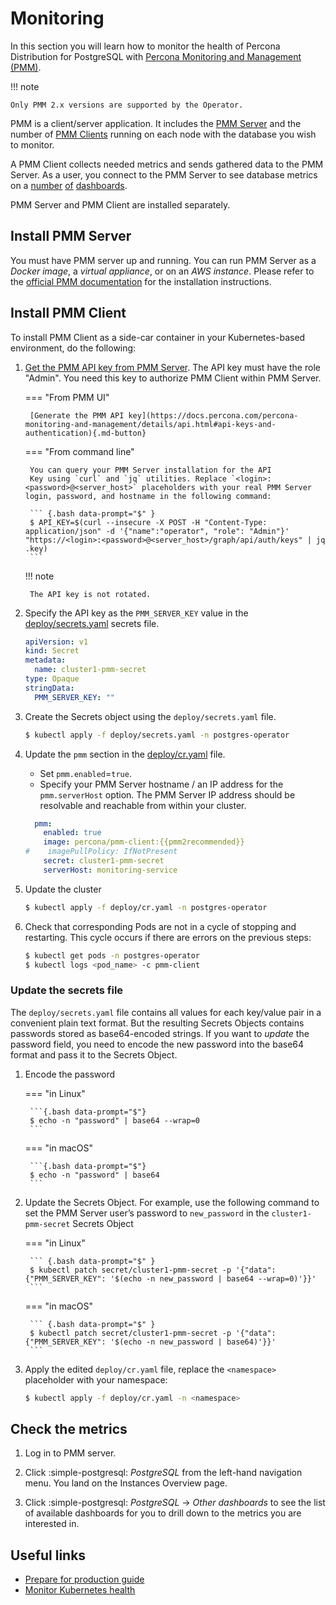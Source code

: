 # Monitoring

In this section you will learn how to monitor the health of Percona Distribution for PostgreSQL with [Percona Monitoring and Management (PMM)](https://www.percona.com/doc/percona-monitoring-and-management/2.x/setting-up/client/postgresql.html). 
 
!!! note

    Only PMM 2.x versions are supported by the Operator.

PMM is a client/server application. It includes the [PMM Server](https://www.percona.com/doc/percona-monitoring-and-management/2.x/details/architecture.html#pmm-server) and the number of [PMM Clients](https://www.percona.com/doc/percona-monitoring-and-management/2.x/details/architecture.html#pmm-client) running on each node with the
database you wish to monitor. 

A PMM Client collects needed metrics and sends gathered data
to the PMM Server. As a user, you connect to the PMM Server to see database metrics on
a [number](https://www.percona.com/doc/percona-monitoring-and-management/2.x/details/dashboards/dashboard-postgresql-instances-overview.html) [of](https://www.percona.com/doc/percona-monitoring-and-management/2.x/details/dashboards/dashboard-postgresql-instance-summary.html) [dashboards](https://www.percona.com/doc/percona-monitoring-and-management/2.x/details/dashboards/dashboard-postgresql-instances-compare.html).

PMM Server and PMM Client are installed separately.

## Install PMM Server

You must have PMM server up and running. You can run PMM Server as a *Docker image*, a *virtual appliance*, or on an *AWS instance*.
Please refer to the [official PMM documentation](https://www.percona.com/doc/percona-monitoring-and-management/2.x/setting-up/server/index.html)
for the installation instructions.

## Install PMM Client

To install PMM Client as a side-car container in your Kubernetes-based environment, do the following:

1. [Get the PMM API key from PMM Server](https://docs.percona.com/percona-monitoring-and-management/details/api.html#api-keys-and-authentication). The API key must have the role "Admin". You need this key to authorize PMM Client within PMM Server. 

    === "From PMM UI" 

        [Generate the PMM API key](https://docs.percona.com/percona-monitoring-and-management/details/api.html#api-keys-and-authentication){.md-button} 

    === "From command line"

        You can query your PMM Server installation for the API
        Key using `curl` and `jq` utilities. Replace `<login>:<password>@<server_host>` placeholders with your real PMM Server login, password, and hostname in the following command:
        
        ``` {.bash data-prompt="$" }
        $ API_KEY=$(curl --insecure -X POST -H "Content-Type: application/json" -d '{"name":"operator", "role": "Admin"}' "https://<login>:<password>@<server_host>/graph/api/auth/keys" | jq .key)
        ```

    !!! note

        The API key is not rotated. 

2. Specify the API key as the `PMM_SERVER_KEY` value in the [deploy/secrets.yaml](https://github.com/percona/percona-postgresql-operator/blob/main/deploy/secrets.yaml) secrets file.

    ```yaml
    apiVersion: v1
    kind: Secret
    metadata:
      name: cluster1-pmm-secret
    type: Opaque
    stringData:
      PMM_SERVER_KEY: ""
    ``` 

3. Create the Secrets object using the `deploy/secrets.yaml` file.

    ```{.bash data-prompt="$"}
    $ kubectl apply -f deploy/secrets.yaml -n postgres-operator
    ```

4. Update the `pmm` section in the
    [deploy/cr.yaml](https://github.com/percona/percona-postgresql-operator/blob/master/deploy/cr.yaml) file. 

      * Set `pmm.enabled`=`true`.
      * Specify your PMM Server hostname / an IP address for the `pmm.serverHost` option. The PMM Server IP address should be resolvable and reachable from within your cluster.

     ```yaml
       pmm:
         enabled: true
         image: percona/pmm-client:{{pmm2recommended}}
     #    imagePullPolicy: IfNotPresent
         secret: cluster1-pmm-secret
         serverHost: monitoring-service
     ```
    
5. Update the cluster

    ```{.bash data-prompt="$"}
    $ kubectl apply -f deploy/cr.yaml -n postgres-operator
    ```
        
6. Check that corresponding Pods are not in a cycle of stopping and restarting.
    This cycle occurs if there are errors on the previous steps:

    ``` {.bash data-prompt="$" }
    $ kubectl get pods -n postgres-operator
    $ kubectl logs <pod_name> -c pmm-client
    ```

    
### Update the secrets file

The `deploy/secrets.yaml` file contains all values for each key/value pair in a convenient plain text format. But the resulting Secrets Objects contains passwords stored as base64-encoded strings. If you want to *update* the password field, you need to encode the new password into the base64 format and pass it to the Secrets Object.

1. Encode the password

    === "in Linux" 

        ```{.bash data-prompt="$"} 
        $ echo -n "password" | base64 --wrap=0
        ``` 

    === "in macOS" 

        ```{.bash data-prompt="$"} 
        $ echo -n "password" | base64
        ```

2. Update the Secrets Object. For example, use the following command to set the PMM Server user’s
        password to `new_password` in the `cluster1-pmm-secret` Secrets Object 

    === "in Linux"

        ``` {.bash data-prompt="$" }
        $ kubectl patch secret/cluster1-pmm-secret -p '{"data":{"PMM_SERVER_KEY": '$(echo -n new_password | base64 --wrap=0)'}}'
        ```

    === "in macOS"

        ``` {.bash data-prompt="$" }
        $ kubectl patch secret/cluster1-pmm-secret -p '{"data":{"PMM_SERVER_KEY": '$(echo -n new_password | base64)'}}'
        ```

3. Apply the edited `deploy/cr.yaml` file, replace the `<namespace>` placeholder with your namespace:

    ``` {.bash data-prompt="$" }
    $ kubectl apply -f deploy/cr.yaml -n <namespace>
    ```

## Check the metrics

1. Log in to PMM server.

2. Click :simple-postgresql: *PostgreSQL* from the left-hand navigation menu. You land on the Instances Overview page. 

3. Click :simple-postgresql: *PostgreSQL*  →  *Other dashboards* to see the list of available dashboards for you to drill down to the metrics you are interested in. 

## Useful links

* [Prepare for production guide](production.md)
* [Monitor Kubernetes health](monitor-kubernetes.md)
